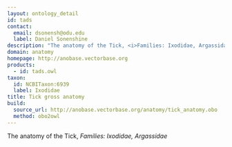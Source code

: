 ```yaml
---
layout: ontology_detail
id: tads
contact:
  email: dsonensh@odu.edu
  label: Daniel Sonenshine
description: "The anatomy of the Tick, <i>Families: Ixodidae, Argassidae</i>"
domain: anatomy
homepage: http://anobase.vectorbase.org
products:
  - id: tads.owl
taxon:
  id: NCBITaxon:6939
  label: Ixodidae
title: Tick gross anatomy
build:
  source_url: http://anobase.vectorbase.org/anatomy/tick_anatomy.obo
  method: obo2owl
---
```


The anatomy of the Tick, <i>Families: Ixodidae, Argassidae</i>
